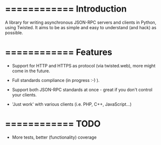 ============
Introduction
============

A library for writing asynchronous JSON-RPC servers and clients in Python,
using Twisted. It aims to be as simple and easy to understand (and hack)
as possible.

============
Features
============

* Support for HTTP and HTTPS as protocol (via twisted.web), more might come
  in the future.

* Full standards compliance (in progress :-) ).

* Support both JSON-RPC standards at once - great if you don't control your
  clients.

* 'Just work' with various clients (i.e. PHP, C++, JavaScript...)

============
TODO
============

* More tests, better (functionality) coverage

